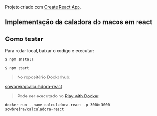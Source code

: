 Projeto criado com [Create React App](https://github.com/facebook/create-react-app).


## Implementação da caladora do macos em react

## Como testar

Para rodar local, baixar o codigo e executar:

```$ npm install ```

```$ npm start```


>No repositório Dockerhub:

[sowbreira/calculadora-react](https://cloud.docker.com/u/sowbreira/repository/docker/sowbreira/calculadora-react)

>Pode ser executado no [Play with Docker](https://labs.play-with-docker.com/)


```
docker run --name calculadora-react -p 3000:3000  sowbreira/calculadora-react
```